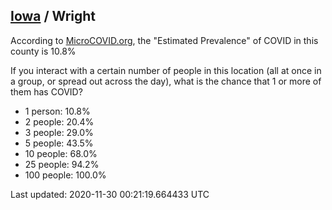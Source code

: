 
## [Iowa](/united-states/iowa) / Wright

According to [MicroCOVID.org](http://microcovid.org),
the "Estimated Prevalence" of COVID in this county is 10.8%

If you interact with a certain number of people in this location
(all at once in a group, or spread out across the day), what is the chance that
1 or more of them has COVID?

- 1 person: 10.8%
- 2 people: 20.4%
- 3 people: 29.0%
- 5 people: 43.5%
- 10 people: 68.0%
- 25 people: 94.2%
- 100 people: 100.0%

Last updated: 2020-11-30 00:21:19.664433 UTC
